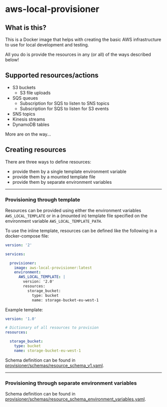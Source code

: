 # aws-local-provisioner

## What is this?

This is a Docker image that helps with creating the basic AWS infrastructure
to use for local development and testing.

All you do is provide the resources in any (or all) of the ways described below!

## Supported resources/actions

- S3 buckets
  - S3 file uploads
- SQS queues
  - Subscription for SQS to listen to SNS topics
  - Subscription for SQS to listen for S3 events
- SNS topics
- Kinesis streams
- DynamoDB tables

More are on the way...

## Creating resources

There are three ways to define resources:

  - provide them by a single template environment variable
  - provide them by a mounted template file
  - provide them by separate environment variables

---

### Provisioning through template

Resources can be provided using either the environment variables `AWS_LOCAL_TEMPLATE` or in a (mounted in) template file specified on the environment variable `AWS_LOCAL_TEMPLATE_PATH`.

To use the inline template, resources can be defined like the following in a docker-compose file:

```yaml
version: '2'

services:

  provisioner:
    image: aws-local-provisioner:latest
    environment:
      AWS_LOCAL_TEMPLATE: |
        version: '2.0'
        resources:
          storage_bucket:
            type: bucket
            name: storage-bucket-eu-west-1
```

Example template:

```yaml
version: '1.0'

# Dictionary of all resources to provision
resources:

  storage_bucket:
    type: bucket
    name: storage-bucket-eu-west-1
```

Schema definition can be found in [provisioner/schemas/resource_schema_v1.yaml](provisioner/schemas/resource_schema_v1.yaml).

---

### Provisioning through separate environment variables

Schema definition can be found in [provisioner/schemas/resource_schema_environment_variables.yaml](provisioner/schemas/resource_schema_environment_variables.yaml).
